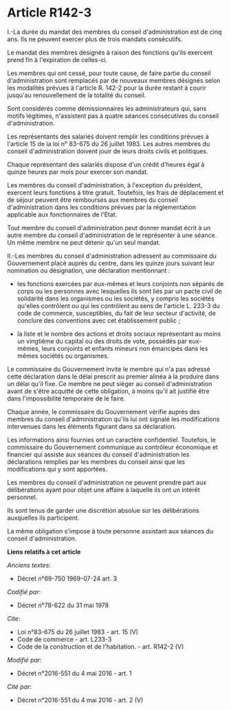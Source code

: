 # Article R142-3

I.-La durée du mandat des membres du conseil d'administration est de cinq ans. Ils ne peuvent exercer plus de trois mandats
consécutifs. 

Le mandat des membres désignés à raison des fonctions qu'ils exercent prend fin à l'expiration de celles-ci. 

Les membres qui ont cessé, pour toute cause, de faire partie du conseil d'administration sont remplacés par de nouveaux
membres désignés selon les modalités prévues à l'article R. 142-2 pour la durée restant à courir jusqu'au renouvellement de
la totalité du conseil. 

Sont considérés comme démissionnaires les administrateurs qui, sans motifs légitimes, n'assistent pas à quatre séances
consécutives du conseil d'administration. 

Les représentants des salariés doivent remplir les conditions prévues à l'article 15 de la loi n° 83-675 du 26 juillet 1983.
Les autres membres du conseil d'administration doivent jouir de leurs droits civils et politiques. 

Chaque représentant des salariés dispose d'un crédit d'heures égal à quinze heures par mois pour exercer son mandat. 

Les membres du conseil d'administration, à l'exception du président, exercent leurs fonctions à titre gratuit. Toutefois, les
frais de déplacement et de séjour peuvent être remboursés aux membres du conseil d'administration dans les conditions prévues
par la réglementation applicable aux fonctionnaires de l'Etat. 

Tout membre du conseil d'administration peut donner mandat écrit à un autre membre du conseil d'administration de le
représenter à une séance. Un même membre ne peut détenir qu'un seul mandat. 

II.-Les membres du conseil d'administration adressent au commissaire du Gouvernement placé auprès du centre, dans les quinze
jours suivant leur nomination ou désignation, une déclaration mentionnant :

- les fonctions exercées par eux-mêmes et leurs conjoints non séparés de corps ou les personnes avec lesquelles ils sont liés
par un pacte civil de solidarité dans les organismes ou les sociétés, y compris les sociétés qu'elles contrôlent ou qui les
contrôlent au sens de l'article L. 233-3 du code de commerce, susceptibles, du fait de leur secteur d'activité, de conclure
des conventions avec cet établissement public ;

- la liste et le nombre des actions et droits sociaux représentant au moins un vingtième du capital ou des droits de vote,
possédés par eux-mêmes, leurs conjoints et enfants mineurs non émancipés dans les mêmes sociétés ou organismes. 

Le commissaire du Gouvernement invite le membre qui n'a pas adressé cette déclaration dans le délai prescrit au premier
alinéa à la produire dans un délai qu'il fixe. Ce membre ne peut siéger au conseil d'administration avant de s'être acquitté
de cette obligation, à moins qu'il ait justifié être dans l'impossibilité temporaire de le faire. 

Chaque année, le commissaire du Gouvernement vérifie auprès des membres du conseil d'administration qu'ils lui ont signalé
les modifications intervenues dans les éléments figurant dans sa déclaration. 

Les informations ainsi fournies ont un caractère confidentiel. Toutefois, le commissaire du Gouvernement communique au
contrôleur économique et financier qui assiste aux séances du conseil d'administration les déclarations remplies par les
membres du conseil ainsi que les modifications qui y sont apportées. 

Les membres du conseil d'administration ne peuvent prendre part aux délibérations ayant pour objet une affaire à laquelle ils
ont un intérêt personnel. 

Ils sont tenus de garder une discrétion absolue sur les délibérations auxquelles ils participent. 

La même obligation s'impose à toute personne assistant aux séances du conseil d'administration.

**Liens relatifs à cet article**

_Anciens textes_:

  - Décret n°69-750 1969-07-24 art. 3

_Codifié par_:

  - Décret n°78-622 du 31 mai 1978

_Cite_:

  - Loi n°83-675 du 26 juillet 1983 - art. 15 (V)
  - Code de commerce - art. L233-3
  - Code de la construction et de l'habitation. - art. R142-2 (V)

_Modifié par_:

  - Décret n°2016-551 du 4 mai 2016 - art. 1

_Cité par_:

  - Décret n°2016-551 du 4 mai 2016 - art. 2 (V)
